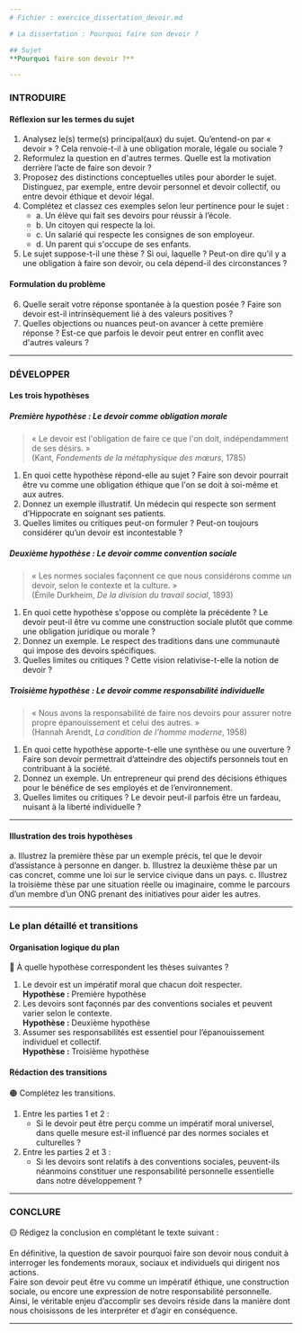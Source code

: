 ```yaml
---
# Fichier : exercice_dissertation_devoir.md

# La dissertation : Pourquoi faire son devoir ?

## Sujet
**Pourquoi faire son devoir ?**

---
```


### INTRODUIRE

#### Réflexion sur les termes du sujet

1. Analysez le(s) terme(s) principal(aux) du sujet. Qu’entend-on par « devoir » ? Cela renvoie-t-il à une obligation morale, légale ou sociale ?
2. Reformulez la question en d'autres termes. Quelle est la motivation derrière l’acte de faire son devoir ?
3. Proposez des distinctions conceptuelles utiles pour aborder le sujet. Distinguez, par exemple, entre devoir personnel et devoir collectif, ou entre devoir éthique et devoir légal.
4. Complétez et classez ces exemples selon leur pertinence pour le sujet :
   - a. Un élève qui fait ses devoirs pour réussir à l’école.
   - b. Un citoyen qui respecte la loi.
   - c. Un salarié qui respecte les consignes de son employeur.
   - d. Un parent qui s'occupe de ses enfants.
5. Le sujet suppose-t-il une thèse ? Si oui, laquelle ? Peut-on dire qu'il y a une obligation à faire son devoir, ou cela dépend-il des circonstances ?

#### Formulation du problème

6. Quelle serait votre réponse spontanée à la question posée ? Faire son devoir est-il intrinsèquement lié à des valeurs positives ?
7. Quelles objections ou nuances peut-on avancer à cette première réponse ? Est-ce que parfois le devoir peut entrer en conflit avec d'autres valeurs ?

---

### DÉVELOPPER

#### Les trois hypothèses

##### Première hypothèse : Le devoir comme obligation morale

> « Le devoir est l'obligation de faire ce que l'on doit, indépendamment de ses désirs. »  
> (Kant, *Fondements de la métaphysique des mœurs*, 1785)

1. En quoi cette hypothèse répond-elle au sujet ? Faire son devoir pourrait être vu comme une obligation éthique que l'on se doit à soi-même et aux autres.
2. Donnez un exemple illustratif. Un médecin qui respecte son serment d’Hippocrate en soignant ses patients.
3. Quelles limites ou critiques peut-on formuler ? Peut-on toujours considérer qu’un devoir est incontestable ?

##### Deuxième hypothèse : Le devoir comme convention sociale

> « Les normes sociales façonnent ce que nous considérons comme un devoir, selon le contexte et la culture. »  
> (Émile Durkheim, *De la division du travail social*, 1893)

1. En quoi cette hypothèse s'oppose ou complète la précédente ? Le devoir peut-il être vu comme une construction sociale plutôt que comme une obligation juridique ou morale ?
2. Donnez un exemple. Le respect des traditions dans une communauté qui impose des devoirs spécifiques.
3. Quelles limites ou critiques ? Cette vision relativise-t-elle la notion de devoir ?

##### Troisième hypothèse : Le devoir comme responsabilité individuelle

> « Nous avons la responsabilité de faire nos devoirs pour assurer notre propre épanouissement et celui des autres. »  
> (Hannah Arendt, *La condition de l'homme moderne*, 1958)

1. En quoi cette hypothèse apporte-t-elle une synthèse ou une ouverture ? Faire son devoir permettrait d’atteindre des objectifs personnels tout en contribuant à la société.
2. Donnez un exemple. Un entrepreneur qui prend des décisions éthiques pour le bénéfice de ses employés et de l’environnement.
3. Quelles limites ou critiques ? Le devoir peut-il parfois être un fardeau, nuisant à la liberté individuelle ?

---

#### Illustration des trois hypothèses

a. Illustrez la première thèse par un exemple précis, tel que le devoir d’assistance à personne en danger.
b. Illustrez la deuxième thèse par un cas concret, comme une loi sur le service civique dans un pays.
c. Illustrez la troisième thèse par une situation réelle ou imaginaire, comme le parcours d’un membre d’un ONG prenant des initiatives pour aider les autres.

---

### Le plan détaillé et transitions

#### Organisation logique du plan

🔴 À quelle hypothèse correspondent les thèses suivantes ?

1. Le devoir est un impératif moral que chacun doit respecter.  
   **Hypothèse :** Première hypothèse
2. Les devoirs sont façonnés par des conventions sociales et peuvent varier selon le contexte.  
   **Hypothèse :** Deuxième hypothèse
3. Assumer ses responsabilités est essentiel pour l’épanouissement individuel et collectif.  
   **Hypothèse :** Troisième hypothèse

#### Rédaction des transitions

🟠 Complétez les transitions.

1. Entre les parties 1 et 2 :  
   - Si le devoir peut être perçu comme un impératif moral universel, dans quelle mesure est-il influencé par des normes sociales et culturelles ?
2. Entre les parties 2 et 3 :  
   - Si les devoirs sont relatifs à des conventions sociales, peuvent-ils néanmoins constituer une responsabilité personnelle essentielle dans notre développement ?

---

### CONCLURE

🟡 Rédigez la conclusion en complétant le texte suivant :

En définitive, la question de savoir pourquoi faire son devoir nous conduit à interroger les fondements moraux, sociaux et individuels qui dirigent nos actions.  
Faire son devoir peut être vu comme un impératif éthique, une construction sociale, ou encore une expression de notre responsabilité personnelle.  
Ainsi, le véritable enjeu d’accomplir ses devoirs réside dans la manière dont nous choisissons de les interpréter et d’agir en conséquence.

---